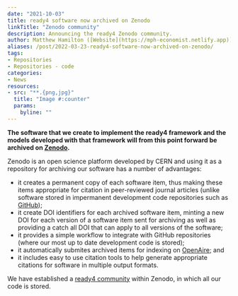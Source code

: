 ```yaml
---
date: "2021-10-03"
title: ready4 software now archived on Zenodo
linkTitle: "Zenodo community"
description: Announcing the ready4 Zenodo community.
author: Matthew Hamilton ([Website](https://mph-economist.netlify.app)) 
aliases: /post/2022-03-23-ready4-software-now-archived-on-zenodo/
tags:
- Repositories
- Repositories - code
categories:
- News
resources:
- src: "**.{png,jpg}"
  title: "Image #:counter"
  params:
    byline: ""
---
```


**The software that we create to implement the ready4 framework and the models developed with that framework will from this point forward be archived on [Zenodo](https://zenodo.org/).**

Zenodo is an open science platform developed by CERN and using it as a repository for archiving our software has a number of advantages:

- it creates a permanent copy of each software item, thus making these items appropriate for citation in peer-reviewed journal articles (unlike software stored in impermanent development code repositories such as [GitHub](https://github.com));
- it create DOI identifiers for each archived software item, minting a new DOI for each version of a software item sent for archiving as well as providing a catch all DOI that can apply to all versions of the software;
- it provides a simple workflow to integrate with GitHub repositories (where our most up to date development code is stored);
- it automatically submites archived items for indexing on [OpenAire](https://explore.openaire.eu/); and
- it includes easy to use citation tools to help generate appropriate citations for software in multiple output formats.

We have established a [ready4 community](https://zenodo.org/communities/ready4) within Zenodo, in which all our code is stored. 


